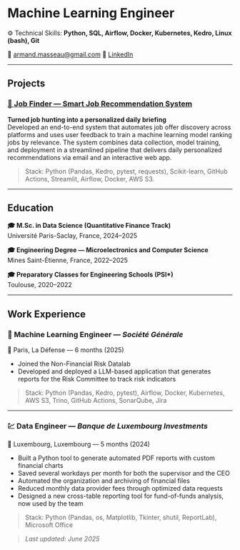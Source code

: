 # Machine Learning Engineer

⚙️ Technical Skills: **Python, SQL, Airflow, Docker, Kubernetes, Kedro, Linux (bash), Git**

📧 armand.masseau@gmail.com 
🔗 [LinkedIn](https://www.linkedin.com/in/armand-masseau)  

---

## Projects

### [📌 Job Finder — Smart Job Recommendation System](https://github.com/armandmasseaugit/job_finder)

**Turned job hunting into a personalized daily briefing**  
Developed an end-to-end system that automates job offer discovery across platforms and uses user feedback to train a machine learning model ranking jobs by relevance. The system combines data collection, model training, and deployment in a streamlined pipeline that delivers daily personalized recommendations via email and an interactive web app.  
> Stack: Python (Pandas, Kedro, pytest, requests), Scikit-learn, GitHub Actions, Streamlit, Airflow, Docker, AWS S3.

---

## Education

**🎓 M.Sc. in Data Science (Quantitative Finance Track)**  
Université Paris-Saclay, France, 2024–2025  

**🎓 Engineering Degree — Microelectronics and Computer Science**  
Mines Saint-Étienne, France, 2022–2025  

**🎓 Preparatory Classes for Engineering Schools (PSI\*)**  
Toulouse, 2020–2022

---

## Work Experience

### 🏦 Machine Learning Engineer — *Société Générale*  
📍 Paris, La Défense — 6 months (2025)

- Joined the Non-Financial Risk Datalab  
- Developed and deployed a LLM-based application that generates reports for the Risk Committee to track risk indicators  
> Stack: Python (Pandas, Kedro, pytest), Airflow, Docker, Kubernetes, AWS S3, Trino, GitHub Actions, SonarQube, Jira

---

### 💹 Data Engineer — *Banque de Luxembourg Investments*  
📍 Luxembourg, Luxembourg — 5 months (2024)

- Built a Python tool to generate automated PDF reports with custom financial charts  
- Saved several workdays per month for both the supervisor and the CEO  
- Automated the organization and archiving of financial files  
- Reduced monthly data provider fees through optimized data requests  
- Designed a new cross-table reporting tool for fund-of-funds analysis, now used by the team  
> Stack: Python (Pandas, os, Matplotlib, Tkinter, shutil, ReportLab), Microsoft Office


> *Last updated: June 2025*
